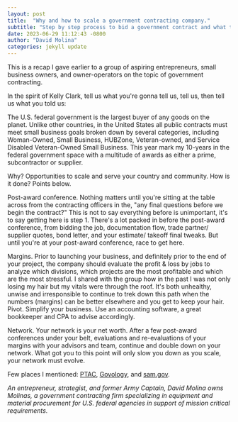 ```yaml
---
layout: post
title:  "Why and how to scale a government contracting company."
subtitle: "Step by step process to bid a government contract and what to watch out for."
date: 2023-06-29 11:12:43 -0800
author: "David Molina"
categories: jekyll update
---
```


This is a recap I gave earlier to a group of aspiring entrepreneurs, small business owners, and owner-operators on the topic of government contracting.

In the spirit of Kelly Clark, tell us what you're gonna tell us, tell us, then tell us what you told us:

The U.S. federal government is the largest buyer of any goods on the planet. Unlike other countries, in the United States all public contracts must meet small business goals broken down by several categories, including Woman-Owned, Small Business, HUBZone, Veteran-owned, and Service Disabled Veteran-Owned Small Business. This year mark my 10-years in the federal government space with a multitude of awards as either a prime, subcontractor or supplier.

Why? Opportunities to scale and serve your country and community.
How is it done? Points below.

Post-award conference. Nothing matters until you're sitting at the table across from the contracting officers in the, "any final questions before we begin the contract?" This is not to say everything before is unimportant, it's to say getting here is step 1. There's a lot packed in before the post-award conference, from bidding the job, documentation flow, trade partner/ supplier quotes, bond letter, and your estimate/ takeoff final tweaks. But until you're at your post-award conference, race to get here.

Margins. Prior to launching your business, and definitely prior to the end of your project, the company should evaluate the profit & loss by jobs to analyze which divisions, which projects are the most profitable and which are the most stressful. I shared with the group how in the past I was not only losing my hair but my vitals were through the roof. It's both unhealthy, unwise and irresponsible to continue to trek down this path when the numbers (margins) can be better elsewhere and you get to keep your hair. Pivot. Simplify your business. Use an accounting software, a great bookkeeper and CPA to advise accordingly.

Network. Your network is your net worth. After a few post-award conferences under your belt, evaluations and re-evaluations of your margins with your advisors and team, continue and double down on your network. What got you to this point will only slow you down as you scale, your network must evolve.

Few places I mentioned: [PTAC](https://www.aptac-us.org/contracting-assistance/), [Govology](https://govology.com/), and [sam.gov](https://sam.gov/content/home).

*An entrepreneur, strategist, and former Army Captain, David Molina owns Molinas, a government contracting firm specializing in equipment and material procurement for U.S. federal agencies in support of mission critical requirements.*
